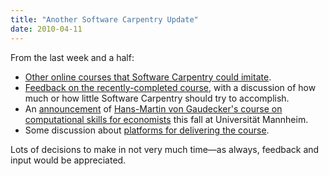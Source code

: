 ```yaml
---
title: "Another Software Carpentry Update"
date: 2010-04-11
---
```

From the last week and a half:
<ul>
  <li><a href="http://softwarecarpentry.wordpress.com/2010/04/01/models-to-imitate/">Other online courses that Software Carpentry could imitate</a>.</li>
  <li><a href="http://softwarecarpentry.wordpress.com/2010/04/04/feedback-and-boundaries/">Feedback on the recently-completed course</a>, with a discussion of how much or how little Software Carpentry should try to accomplish.</li>
  <li>An <a href="http://softwarecarpentry.wordpress.com/2010/04/08/software-carpentry-for-economists-in-mannheim-this-autumn/">announcement</a> of <a href="http://www.vwl.uni-mannheim.de/gaudecker/teaching.htm">Hans-Martin von Gaudecker's course on computational skills for economists</a> this fall at Universität Mannheim.</li>
  <li>Some discussion about <a href="http://softwarecarpentry.wordpress.com/2010/04/08/platforms/">platforms for delivering the course</a>.</li>
</ul>
Lots of decisions to make in not very much time—as always, feedback and input would be appreciated.

